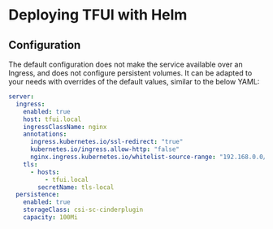 # Deploying TFUI with Helm

## Configuration

The default configuration does not make the service available over an Ingress, and does not configure persistent volumes.
It can be adapted to your needs with overrides of the default values, similar to the below YAML:

```yaml
server:
  ingress:
    enabled: true
    host: tfui.local
    ingressClassName: nginx
    annotations:
      ingress.kubernetes.io/ssl-redirect: "true"
      kubernetes.io/ingress.allow-http: "false"
      nginx.ingress.kubernetes.io/whitelist-source-range: "192.168.0.0/24"
    tls:
      - hosts:
          - tfui.local
        secretName: tls-local
  persistence:
    enabled: true
    storageClass: csi-sc-cinderplugin
    capacity: 100Mi
```
